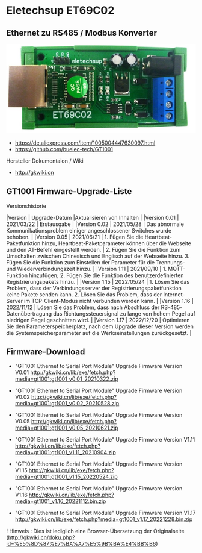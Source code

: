 # Eletechsup ET69C02
## Ethernet zu RS485 / Modbus Konverter

![ET69C02](/assets/images/ET69C02_H2S.jpg)


* https://de.aliexpress.com/item/1005004447630097.html
* https://github.com/buelec-tech/GT1001


Hersteller Dokumentaion / Wiki  
* http://gkwiki.cn



## GT1001 Firmware-Upgrade-Liste

Versionshistorie

|Version |	Upgrade-Datum	|Aktualisieren von Inhalten |
|Version 0.01 |	2021/03/22 |	Erstausgabe |
|Version 0.02 |	2021/05/28 |	Das abnormale Kommunikationsproblem einiger angeschlossener Switches wurde behoben. |
|Version 0.05 |	2021/06/21 |	1. Fügen Sie die Heartbeat-Paketfunktion hinzu, Heartbeat-Paketparameter können über die Webseite und den AT-Befehl eingestellt werden. | 2. Fügen Sie die Funktion zum Umschalten zwischen Chinesisch und Englisch auf der Webseite hinzu. 3. Fügen Sie die Funktion zum Einstellen der Parameter für die  Trennungs- und Wiederverbindungszeit hinzu. |
|Version 1.11 |	2021/09/10 |	1. MQTT-Funktion hinzufügen; 2. Fügen Sie die Funktion des benutzerdefinierten Registrierungspakets hinzu. |
|Version 1.15 |	2022/05/24 |	1. Lösen Sie das Problem, dass der Verbindungsserver der Registrierungspaketfunktion keine Pakete senden kann. 2. Lösen Sie das Problem, dass der Internet-Server im TCP-Client-Modus nicht verbunden werden kann. |
|Version 1.16 |	2022/11/12 |	Lösen Sie das Problem, dass nach Abschluss der RS-485-Datenübertragung das Richtungssteuersignal zu lange von hohem Pegel auf niedrigen Pegel geschnitten wird. |
|Version 1.17 | 2022/12/20 |	Optimieren Sie den Parameterspeicherplatz, nach dem Upgrade dieser Version werden die Systemspeicherparameter auf die Werkseinstellungen zurückgesetzt. |

## Firmware-Download

* "GT1001 Ethernet to Serial Port Module" Upgrade Firmware Version V0.01
http://gkwiki.cn/lib/exe/fetch.php?media=gt1001:gt1001_v0.01_20210322.zip

* "GT1001 Ethernet to Serial Port Module" Upgrade Firmware Version V0.02
http://gkwiki.cn/lib/exe/fetch.php?media=gt1001:gt1001_v0.02_20210528.zip


* "GT1001 Ethernet to Serial Port Module" Upgrade Firmware Version V0.05
http://gkwiki.cn/lib/exe/fetch.php?media=gt1001:gt1001_v0.05_20210621.zip

* "GT1001 Ethernet to Serial Port Module" Upgrade Firmware Version V1.11
http://gkwiki.cn/lib/exe/fetch.php?media=gt1001:gt1001_v1.11_20210904.zip


* "GT1001 Ethernet to Serial Port Module" Upgrade Firmware Version V1.15
http://gkwiki.cn/lib/exe/fetch.php?media=gt1001:gt1001_v1.15_20220524.zip

* "GT1001 Ethernet to Serial Port Module" Upgrade Firmware Version V1.16
http://gkwiki.cn/lib/exe/fetch.php?media=gt1001_v1.16_20221112.bin.zip

* "GT1001 Ethernet to Serial Port Module" Upgrade Firmware Version V1.17
http://gkwiki.cn/lib/exe/fetch.php?media=gt1001_v1.17_20221228.bin.zip


! Hinweis : Dies ist lediglich eine Browser-Übersetzung der Originalseite (http://gkwiki.cn/doku.php?id=%E5%8D%87%E7%BA%A7%E5%9B%BA%E4%BB%B6)

